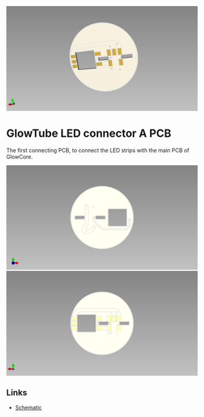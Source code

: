 ![GlowTubeLEDconnectorA_PCB](pcb_3d_view.jpg)


# GlowTube LED connector A PCB

The first connecting PCB, to connect the LED strips with the main PCB of GlowCore.

![GlowTubeLEDconnectorA_PCB](pcb_front.jpg)
![GlowTubeLEDconnectorA_PCB](pcb_back.jpg)

## Links

- [Schematic](https://github.com/glowingkitty/GlowTube/blob/main/GlowTubeLEDconnectorA_PCB/GlowTubeLEDconnectorA_PCB.pdf)